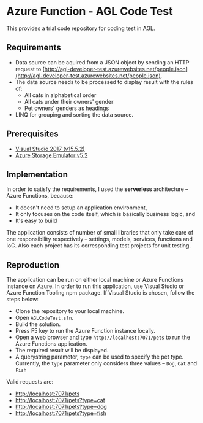 # Azure Function - AGL Code Test #

This provides a trial code repository for coding test in AGL.


## Requirements ##

* Data source can be aquired from a JSON object by sending an HTTP request to [http://agl-developer-test.azurewebsites.net/people.json](http://agl-developer-test.azurewebsites.net/people.json).
* The data source needs to be processed to display result with the rules of:
  * All cats in alphabetical order
  * All cats under their owners' gender
  * Pet owners' genders as headings
* LINQ for grouping and sorting the data source.


## Prerequisites ##

* [Visual Studio 2017 (v15.5.2)](https://www.visualstudio.com/)
* [Azure Storage Emulator v5.2](https://docs.microsoft.com/en-au/azure/storage/common/storage-use-emulator)


## Implementation ##

In order to satisfy the requirements, I used the **serverless** architecture &ndash; Azure Functions, because:

* It doesn't need to setup an application environment,
* It only focuses on the code itself, which is basically business logic, and
* It's easy to build

The application consists of number of small libraries that only take care of one responsibility respectively &ndash; settings, models, services, functions and IoC. Also each project has its corresponding test projects for unit testing.


## Reproduction ##

The application can be run on either local machine or Azure Functions instance on Azure. In order to run this application, use Visual Studio or Azure Function Tooling npm package. If Visual Studio is chosen, follow the steps below:

* Clone the repository to your local machine.
* Open `AGLCodeTest.sln`.
* Build the solution.
* Press F5 key to run the Azure Function instance locally.
* Open a web browser and type `http://localhost:7071/pets` to run the Azure Functions application.
* The required result will be displayed.
* A querystring parameter, `type` can be used to specify the pet type. Currently, the `type` parameter only considers three values &ndash; `Dog`, `Cat` and `Fish`

Valid requests are:

* [http://localhost:7071/pets](http://localhost:7071/pets)
* [http://localhost:7071/pets?type=cat](http://localhost:7071/pets?type=cat)
* [http://localhost:7071/pets?type=dog](http://localhost:7071/pets?type=dog)
* [http://localhost:7071/pets?type=fish](http://localhost:7071/pets?type=fish)

